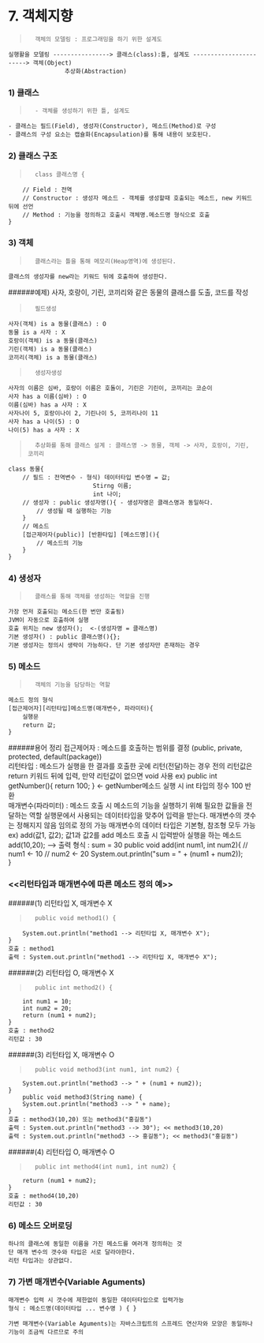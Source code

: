 # 7. 객체지향
>		객체의 모델링 : 프로그래밍을 하기 위한 설계도
	실행활을 모델링 ----------------> 클래스(class):틀, 설계도 -----------------------> 객체(Object)
					추상화(Abstraction)
				
### 1) 클래스
>		- 객체를 생성하기 위한 틀, 설계도
	- 클래스는 필드(Field), 생성자(Constructor), 메소드(Method)로 구성
	- 클래스의 구성 요소는 캡슐화(Encapsulation)를 통해 내용이 보호된다.
	
### 2) 클래스 구조
>		class 클래스명 { 
		// Field : 전역
		// Constructor : 생성자 메소드 - 객체를 생성할때 호출되는 메소드, new 키워드 뒤에 선언
		// Method : 기능을 정의하고 호출시 객체명.메소드명 형식으로 호출
	}

### 3) 객체
>		클래스라는 틀을 통해 메모리(Heap영역)에 생성된다.
	클래스의 생성자를 new라는 키워드 뒤에 호출하여 생성한다.

######예제) 사자, 호랑이, 기린, 코끼리와 같은 동물의 클래스를 도출, 코드를 작성
>		필드생성
	사자(객체) is a 동물(클래스) : O
	동물 is a 사자 : X
	호랑이(객체) is a 동물(클래스)
	기린(객체) is a 동물(클래스)
	코끼리(객체) is a 동물(클래스)
	
>		생성자생성
	사자의 이름은 심바, 호랑이 이름은 호돌이, 기린은 기린이, 코끼리는 코순이
	사자 has a 이름(심바) : O
	이름(심바) has a 사자 : X
	사자나이 5, 호랑이나이 2, 기린나이 5, 코끼리나이 11
	사자 has a 나이(5) : O
	나이(5) has a 사자 : X	
		
>		추상화를 통해 클래스 설계 : 클래스명 -> 동물, 객체 -> 사자, 호랑이, 기린, 코끼리
	class 동물{
		// 필드 : 전역변수 - 형식) 데이터타입 변수명 = 값;
							Stirng 이름;
							int 나이;
		// 생성자 : public 생성자명(){ - 생성자명은 클래스명과 동일하다.
			// 생성될 때 실행하는 기능
		}
		// 메소드
		[접근제어자(public)] [반환타입] [메소드명](){
			// 메소드의 기능
		}
	}
	
### 4) 생성자
>		클래스를 통해 객체를 생성하는 역할을 진행
	가장 먼저 호출되는 메소드(한 번만 호출됨)
	JVM이 자동으로 호출하여 실행
	호출 위치는 new 생성자();  <-(생성자명 = 클래스명)
	기본 생성자() : public 클래스명(){};
	기본 생성자는 정의시 생략이 가능하다. 단 기본 생성자만 존재하는 경우
	
### 5) 메소드
>		객체의 기능을 담당하는 역할
	메소드 정의 형식
	[접근제어자][리턴타입]메소드명(매개변수, 파라미터){
		실행문
		return 값;
	}
	
######용어 정리
	접근제어자 : 
	메소드를 호출하는 범위를 결정
	(public, private, protected, default(package))
	<br>
	리턴타입 : 
	메소드가 실행을 한 결과를 호출한 곳에 리턴(전달)하는 경우 전의
	리턴값은 return 키워드 뒤에 입력, 만약 리턴값이 없으면 void 사용
	ex) public int getNumber(){
		return 100;
	} <- getNumber메소드 실행 시 int 타입의 정수 100 반환
	<br>
	매개변수(파라미터) : 
	메소드 호출 시 메소드의 기능을 실행하기 위해 필요한 값들을 전달하는 역할
	실행문에서 사용되는 데이터타입을 맞추어 입력을 받는다.
	매개변수의 갯수는 정해지지 않음 임의로 정의 가능
	매개변수의 데이터 타입은 기본형, 참조형 모두 가능
	ex) add(값1, 값2); 값1과 값2를 add 메소드 호출 시 입력받아 실행을 하는 메소드
	add(10,20); --> 출력 형식 : sum = 30
	public void add(int num1, int num2){
		// num1 <- 10
		// num2 <- 20
		System.out.println("sum = " + (num1 + num2));	
	}
	<br>

### <<리턴타입과 매개변수에 따른 메소드 정의 예>>
######(1) 리턴타입 X, 매개변수 X
>		public void method1() {
		System.out.println("method1 --> 리턴타입 X, 매개변수 X");
	}
	호출 : method1
	출력 : System.out.println("method1 --> 리턴타입 X, 매개변수 X");
	
######(2) 리턴타입 O, 매개변수 X
>		public int method2() {
		int num1 = 10;
		int num2 = 20;
		return (num1 + num2);
	}
	호출 : method2
	리턴값 : 30

######(3) 리턴타입 X, 매개변수 O
>		public void method3(int num1, int num2) {
		System.out.println("method3 --> " + (num1 + num2));
	}
		public void method3(String name) {
		System.out.println("method3 --> " + name);
	}
	호출 : method3(10,20) 또는 method3("홍길동")
	출력 : System.out.println("method3 --> 30"); << method3(10,20)
	출력 : System.out.println("method3 --> 홍길동");	<< method3("홍길동")

######(4) 리턴타입 O, 매개변수 O
>		public int method4(int num1, int num2) {
		return (num1 + num2);
	}
	호출 : method4(10,20)
	리턴값 : 30
	
### 6) 메소드 오버로딩
	하나의 클래스에 동일한 이름을 가진 메소드를 여러개 정의하는 것
	단 매개 변수의 갯수와 타입은 서로 달라야한다.
	리턴 타입과는 상관없다.
	
### 7) 가변 매개변수(Variable Aguments)
	매개변수 입력 시 갯수에 제한없이 동일한 데이터타입으로 입력가능
	형식 : 메소드명(데이터타입 ... 변수명 ) { } 
	
	가변 매개변수(Variable Aguments)는 자바스크립트의 스프레드 연산자와 모양은 동일하나
	기능이 조금씩 다르므로 주의
	